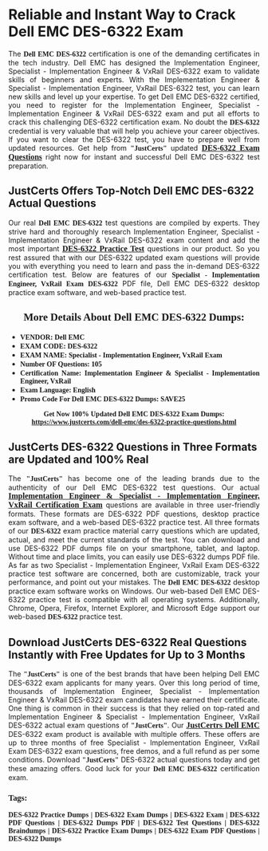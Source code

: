 <h1><strong>Reliable and Instant Way to Crack Dell EMC DES-6322 Exam</strong></h1>

<p style="text-align: justify;">The <span style="font-family:Georgia,serif;"><strong>Dell EMC DES-6322</strong></span> certification is one of the demanding certificates in the tech industry. Dell EMC has designed the Implementation Engineer, Specialist - Implementation Engineer & VxRail DES-6322 exam to validate skills of beginners and experts. With the Implementation Engineer & Specialist - Implementation Engineer, VxRail DES-6322 test, you can learn new skills and level up your expertise. To get Dell EMC DES-6322 certified, you need to register for the Implementation Engineer, Specialist - Implementation Engineer & VxRail DES-6322 exam and put all efforts to crack this challenging DES-6322 certification exam. No doubt the <span style="font-family:Georgia,serif;"><strong> DES-6322</strong></span> credential is very valuable that will help you achieve your career objectives. If you want to clear the DES-6322 test, you have to prepare well from updated resources. Get help from <span style="font-size:14px;"><span style="font-family:Georgia,serif;"><strong>"JustCerts"</strong></span></span> updated <a href="https://www.justcerts.com/dell-emc/des-6322-practice-questions.html"><span style="font-size:16px;"><span style="font-family:Georgia,serif;"><strong>DES-6322 Exam Questions</strong></span></span></a> right now for instant and successful Dell EMC DES-6322 test preparation.</p>

<h2><strong>JustCerts Offers Top-Notch Dell EMC DES-6322 Actual Questions </strong></h2>

<p style="text-align: justify;">Our real <span style="font-family:Georgia,serif;"><strong>Dell EMC DES-6322</strong></span> test questions are compiled by experts. They strive hard and thoroughly research Implementation Engineer, Specialist - Implementation Engineer & VxRail DES-6322 exam content and add the most important <a href="https://www.justcerts.com/dell-emc/des-6322-practice-questions.html"><span style="font-size:16px;"><span style="font-family:Georgia,serif;"><strong>DES-6322 Practice Test</strong></span></span></a> questions in our product. So you rest assured that with our DES-6322 updated exam questions will provide you with everything you need to learn and pass the in-demand DES-6322 certification test. Below are features of our <span style="font-family:Georgia,serif;"><strong>Specialist - Implementation Engineer, VxRail Exam DES-6322</strong></span> PDF file, Dell EMC DES-6322 desktop practice exam software, and web-based practice test.</p>

<h2 style="text-align: center;"><strong><span style="font-family:Georgia,serif;">More Details About Dell EMC DES-6322 Dumps:</span></strong></h2>

<ul>
	<li style="text-align: justify;"><span style="font-size:14px;"><span style="font-family:Georgia,serif;"><strong>VENDOR: Dell EMC</strong></span></span></li>
	<li style="text-align: justify;"><span style="font-size:14px;"><span style="font-family:Georgia,serif;"><strong>EXAM CODE: DES-6322</strong></span></span></li>
	<li style="text-align: justify;"><span style="font-size:14px;"><span style="font-family:Georgia,serif;"><strong>EXAM NAME: Specialist - Implementation Engineer, VxRail Exam</strong></span></span></li>
	<li style="text-align: justify;"><span style="font-size:14px;"><span style="font-family:Georgia,serif;"><strong>Number OF Questions: 105</strong></span></span></li>
	<li style="text-align: justify;"><span style="font-size:14px;"><span style="font-family:Georgia,serif;"><strong>Certification Name: Implementation Engineer & Specialist - Implementation Engineer, VxRail</strong></span></span></li>
	<li style="text-align: justify;"><span style="font-size:14px;"><span style="font-family:Georgia,serif;"><strong>Exam Language: English</strong></span></span></li>
	<li style="text-align: justify;"><span style="font-size:14px;"><span style="font-family:Georgia,serif;"><strong>Promo Code For Dell EMC DES-6322 Dumps: SAVE25</strong></span></span></li>
</ul>

<p style="text-align: center;"><strong><span style="font-family:Georgia,serif;"><span style="font-size:14px;">Get Now 100% Updated Dell EMC DES-6322 Exam Dumps:</span> <a href="https://www.justcerts.com/dell-emc/des-6322-practice-questions.html">https://www.justcerts.com/dell-emc/des-6322-practice-questions.html</a></span></strong></p>

<h2><strong>JustCerts DES-6322 Questions in Three Formats are Updated and 100% Real</strong></h2>

<p style="text-align: justify;">The <span style="font-size:14px;"><span style="font-family:Georgia,serif;"><strong>"JustCerts"</strong></span></span> has become one of the leading brands due to the authenticity of our Dell EMC DES-6322 test questions. Our actual <a href="https://www.justcerts.com/dell-emc/implementation-engineer-certification-exams.html"><span style="font-size:16px;"><span style="font-family:Georgia,serif;"><strong>Implementation Engineer & Specialist - Implementation Engineer, VxRail Certification Exam</strong></span></span></a> questions are available in three user-friendly formats. These formats are DES-6322 PDF questions, desktop practice exam software, and a web-based DES-6322 practice test. All three formats of our <strong><span style="font-family:Georgia,serif;"> DES-6322</span></strong> exam practice material carry questions which are updated, actual, and meet the current standards of the test. You can download and use DES-6322 PDF dumps file on your smartphone, tablet, and laptop. Without time and place limits, you can easily use DES-6322 dumps PDF file. As far as two Specialist - Implementation Engineer, VxRail Exam DES-6322 practice test software are concerned, both are customizable, track your performance, and point out your mistakes. The <span style="font-family:Georgia,serif;"><strong>Dell EMC DES-6322</strong></span> desktop practice exam software works on Windows. Our web-based Dell EMC DES-6322 practice test is compatible with all operating systems. Additionally, Chrome, Opera, Firefox, Internet Explorer, and Microsoft Edge support our web-based <span style="font-family:Georgia,serif;"><strong>DES-6322 </strong></span> practice test.</p>

<h2><strong>Download JustCerts DES-6322 Real Questions Instantly with Free Updates for Up to 3 Months</strong></h2>

<p style="text-align: justify;">The <span style="font-family:Georgia,serif;"><span style="font-size:14px;"><strong>"JustCerts"</strong></span></span> is one of the best brands that have been helping Dell EMC DES-6322 exam applicants for many years. Over this long period of time, thousands of Implementation Engineer, Specialist - Implementation Engineer & VxRail DES-6322 exam candidates have earned their certificate. One thing is common in their success is that they relied on top-rated and Implementation Engineer & Specialist - Implementation Engineer, VxRail DES-6322 actual exam questions of <span style="font-family:Georgia,serif;"><span style="font-size:14px;"><strong>"JustCerts"</strong></span></span>. Our <a href="https://www.justcerts.com/dell-emc-certification-exams.html"><span style="font-size:16px;"><span style="font-family:Georgia,serif;"><strong>JustCertrs Dell EMC</strong></span></span></a> DES-6322 exam product is available with multiple offers. These offers are up to three months of free Specialist - Implementation Engineer, VxRail Exam DES-6322 exam questions, free demos, and a full refund as per some conditions. Download <span style="font-family:Georgia,serif;"><span style="font-size:14px;"><strong>"JustCerts"</strong></span></span> DES-6322 actual questions today and get these amazing offers. Good luck for your <span style="font-family:Georgia,serif;"><strong>Dell EMC DES-6322</strong></span> certification exam.</p>

<h3 style="text-align: justify;"><span style="font-family:Georgia,serif;"><strong>Tags:</strong></span></h3>

<p style="text-align: justify;"><span style="font-family:Georgia,serif;"><strong>DES-6322 Practice Dumps | DES-6322 Exam Dumps | DES-6322 Exam | DES-6322 PDF Questions | DES-6322 Dumps PDF | DES-6322 Test Questions | DES-6322 Braindumps | DES-6322 Practice Exam Dumps | DES-6322 Exam PDF Questions | DES-6322 Dumps</strong></span></p>
